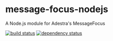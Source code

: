 message-focus-nodejs
====================

A Node.js module for Adestra's MessageFocus

[![build status](https://secure.travis-ci.org/balaclark/message-focus-nodejs.svg)](http://travis-ci.org/balaclark/message-focus-nodejs)
[![dependency status](https://david-dm.org/balaclark/message-focus-nodejs.svg)](https://david-dm.org/balaclark/message-focus-nodejs)
